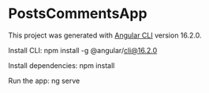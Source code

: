 # PostsCommentsApp

This project was generated with [Angular CLI](https://github.com/angular/angular-cli) version 16.2.0.

Install CLI:
npm install -g @angular/cli@16.2.0

Install dependencies:
npm install

Run the app:
ng serve

